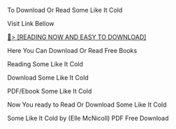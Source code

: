 To Download Or Read Some Like It Cold

Visit Link Bellow

<a href="https://uk.ebookarea.xyz/?book=203578890-some-like-it-cold">📖&gt; [READING NOW AND EASY TO DOWNLOAD]</a>

Here You Can Download Or Read Free Books

Reading Some Like It Cold

Download Some Like It Cold

PDF/Ebook Some Like It Cold

Now You ready to Read Or Download Some Like It Cold

Some Like It Cold by (Elle McNicoll) PDF Free Download
